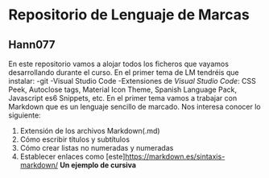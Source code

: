 # Repositorio de Lenguaje de Marcas
## Hann077
En este repositorio vamos a alojar todos los ficheros que vayamos desarrollando durante el curso. En el primer tema de LM tendréis que instalar:
-git
-Visual Studio Code
-Extensiones de *Visual Studio Code*: CSS Peek, Autoclose tags, Material Icon Theme, Spanish Language Pack, Javascript es6 Snippets, etc.
En el primer tema vamos a trabajar con Markdown que es un lenguaje sencillo de marcado. Nos interesa conocer lo siguiente:
1. Extensión de los archivos Markdown(.md)
2. Cómo escribir títulos y subtítulos 
3. Cómo crear listas no numeradas y numeradas
4. Establecer enlaces como [este]https://markdown.es/sintaxis-markdown/
**Un ejemplo de cursiva**